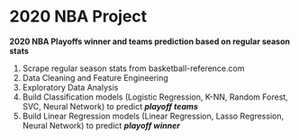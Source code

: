 # 2020 NBA Project
**2020 NBA Playoffs winner and teams prediction based on regular season stats**
1. Scrape regular season stats from basketball-reference.com
2. Data Cleaning and Feature Engineering
3. Exploratory Data Analysis
4. Build Classification models (Logistic Regression, K-NN, Random Forest, SVC, Neural Network) to predict __*playoff teams*__
5. Build Linear Regression models (Linear Regression, Lasso Regression, Neural Network) to predict __*playoff winner*__



